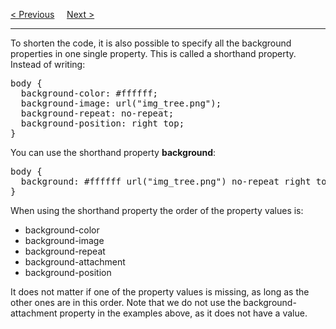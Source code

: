 <a href="/CSS/Colors/HSL.md">&lt; Previous</a>
&nbsp;&nbsp;&nbsp;
<a href="/CSS/Background/Color.md">Next &gt;</a>
<hr>
To shorten the code, it is also possible to specify all the background properties in one single property. This is called a shorthand property.
<br>
Instead of writing:
<pre>
body {
  background-color: #ffffff;
  background-image: url("img_tree.png");
  background-repeat: no-repeat;
  background-position: right top;
}
</pre>
You can use the shorthand property <b>background</b>:
<pre>
body {
  background: #ffffff url("img_tree.png") no-repeat right top;
}
</pre>
When using the shorthand property the order of the property values is:
<ul>
  <li>background-color</b>
  <li>background-image</b>
  <li>background-repeat</b>
  <li>background-attachment</b>
  <li>background-position</b>
</ul>
It does not matter if one of the property values is missing, as long as the other ones are in this order. Note that we do not use the background-attachment property in the examples above, as it does not have a value.
